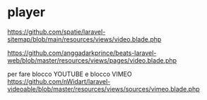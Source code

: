 # player

<!-- Contenuto migrato da _docs/player.txt -->

https://github.com/spatie/laravel-sitemap/blob/main/resources/views/video.blade.php

https://github.com/anggadarkprince/beats-laravel-web/blob/master/resources/views/pages/video.blade.php


per fare blocco YOUTUBE e blocco VIMEO
https://github.com/nWidart/laravel-videoable/blob/master/resources/views/sources/vimeo.blade.php
